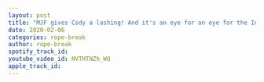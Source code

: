 ```yaml
---
layout: post
title: "MJF gives Cody a lashing! And it's an eye for an eye for the Inner Circle 2/6/19 AEW Dynamite Review"
date: 2020-02-06
categories: rope-break
author: rope-break
spotify_track_id: 
youtube_video_id: NVTHTNZh_WQ
apple_track_id: 
---
```

